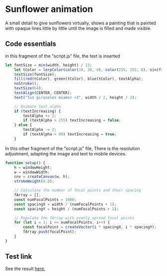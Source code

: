 
# Sunflower animation

A small detail to give sunflowers virtually, shows a painting that is painted with opaque lines little by little until the image is filled and made visible.


## Code essentials
in this fragment of the "script.js" file, the text is inserted
```javascript
let fontSize = min(width, height) / 12;
    let tColor = lerpColor(color(10, 20, 0), color(255, 255, 0), sin(frameCount * 0.01) * 0.5 + 0.5);
    textSize(fontSize);
    fill(red(tColor), green(tColor), blue(tColor), textAlpha);
    noStroke();
    textSize(64);
    textAlign(CENTER, CENTER);
    text("Tus girasoles miamor <3", width / 2, height / 2);

    // Animate text alpha
    if (textIncreasing) {
        textAlpha += 2;
        if (textAlpha > 255) textIncreasing = false;
    } else {
        textAlpha -= 2;
        if (textAlpha < 80) textIncreasing = true;
    }
```

In this other fragment of the "script.js" file, There is the resolution adjustment, adapting the image and text to mobile devices.

```javascript
function setup() {
    h = windowHeight;
    w = windowWidth;
    cnv = createCanvas(w, h);
    strokeWeight(0.8);

    // Calculate the number of focal points and their spacing
    fArray = [];
    const numFocalPoints = 1000;
    const spacingX = width / (numFocalPoints + 1);
    const spacingY = height / (numFocalPoints + 1);

    // Populate the fArray with evenly spread focal points
    for (let i = 1; i <= numFocalPoints; i++) {
        const focalPoint = createVector(i * spacingX, i * spacingY);
        fArray.push(focalPoint);
    }
}
```


## Test link

See the result <a href="https://zoront22.github.io/sunflower">here.</a>

